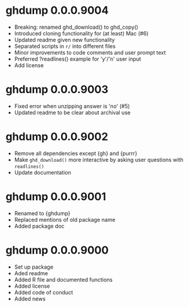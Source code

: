 # ghdump 0.0.0.9004

* Breaking: renamed ghd_download() to ghd_copy()
* Introduced cloning functionality for (at least) Mac (#6)
* Updated readme given new functionality
* Separated scripts in `r/` into different files
* Minor improvements to code comments and user prompt text
* Preferred ?readlines() example for 'y'/'n' user input
* Add license

# ghdump 0.0.0.9003

* Fixed error when unzipping answer is 'no' (#5)
* Updated readme to be clear about archival use

# ghdump 0.0.0.9002

* Remove all dependencies except {gh} and {purrr}
* Make `ghd_download()` more interactive by asking user questions with `readlines()`
* Update documentation

# ghdump 0.0.0.9001

* Renamed to {ghdump}
* Replaced mentions of old package name
* Added package doc

# ghdump 0.0.0.9000

* Set up package
* Aded readme
* Added R file and documented functions
* Added license
* Added code of conduct
* Added news
